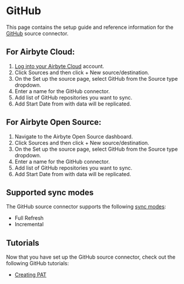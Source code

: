 # GitHub

<HideInUI>

This page contains the setup guide and reference information for the
[GitHub](https://www.github.com) source connector.

</HideInUI>

## For Airbyte Cloud:

1. [Log into your Airbyte Cloud](https://cloud.airbyte.com/workspaces) account.
2. Click Sources and then click + New source/destination.
3. On the Set up the source page, select GitHub from the Source type dropdown.
4. Enter a name for the GitHub connector.
5. Add list of GitHub repositories you want to sync.
6. Add Start Date from with data will be replicated.

## For Airbyte Open Source:

1. Navigate to the Airbyte Open Source dashboard.
2. Click Sources and then click + New source/destination.
3. On the Set up the source page, select GitHub from the Source type dropdown.
4. Enter a name for the GitHub connector.
5. Add list of GitHub repositories you want to sync.
6. Add Start Date from with data will be replicated.

## Supported sync modes

The GitHub source connector supports the following
[sync modes](https://docs.airbyte.com/cloud/core-concepts/#connection-sync-modes):

- Full Refresh
- Incremental

## Tutorials

Now that you have set up the GitHub source connector, check out the following GitHub tutorials:

- [Creating PAT](https://docs.github.com/en/enterprise-server@3.9/authentication/keeping-your-account-and-data-secure/managing-your-personal-access-tokens)
